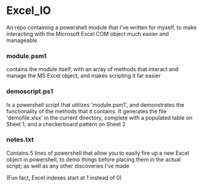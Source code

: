 # Excel_IO
An repo containing a powershell module that I've written for myself, to make interacting with the Microsoft Excel COM object much easier and manageable.

### module.psm1
contains the module itself, with an array of methods that interact and manage the MS Excel object, and makes scripting it far easier

### demoscript.ps1
Is a powershell script that utilizes 'module.psm1', and demonstrates the functionality of the methods that it contains. It generates the file 'demofile.xlsx' in the current directory, complete with a populated table on Sheet 1, and a checkerboard pattern on Sheet 2

### notes.txt
Contains 5 lines of powershell that allow you to easily fire up a new Excel object in powershell, to demo things before placing them in the actual script; as well as any other discoveries I've made

(Fun fact, Excel indexes start at 1 instead of 0)
